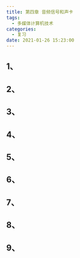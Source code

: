 ```yaml
---
title: 第四章 音频信号和声卡
tags:
  - 多媒体计算机技术
categories:
  - 复习
date: 2021-01-26 15:23:00
---
```

## 1、
## 2、
## 3、
## 4、
## 5、
## 6、
## 7、
## 8、
## 9、